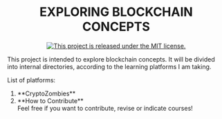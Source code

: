 <h1 align="center">
  EXPLORING BLOCKCHAIN CONCEPTS
</h1>
<p align="center">
  <a href="https://github.com/ipdmartins/Hedera_test1/blob/master/LICENSE">
    <img src="https://img.shields.io/badge/license-MIT-blue.svg" alt="This project is released under the MIT license." />
  </a>
</p>
<p align="left">
    This project is intended to explore blockchain concepts. It will be divided into internal directories, according to the learning platforms I am taking.
</p>
<p>
	List of platforms:
	<ol>
		<li>
			**CryptoZombies**
		</li> 	
		<li>
			**How to Contribute**</br>
			Feel free if you want to contribute, revise or indicate courses!
		</li>
	</ol>
</p>

